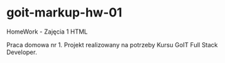 # goit-markup-hw-01
HomeWork - Zajęcia 1 HTML

Praca domowa nr 1. Projekt realizowany na potrzeby Kursu GoIT Full Stack Developer. 
